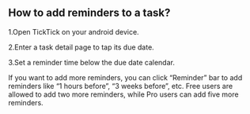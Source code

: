 ## How to add reminders to a task?
1.Open TickTick on your android device.

2.Enter a task detail page to tap its due date.

3.Set a reminder time below the due date calendar.

If you want to add more reminders, you can click “Reminder” bar to add reminders like “1 hours before”, “3 weeks before”, etc. Free users are allowed to add two more reminders, while Pro users can add five more reminders. 






